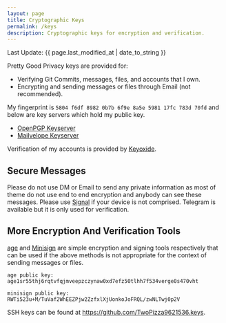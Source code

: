 ```yaml
---
layout: page
title: Cryptographic Keys
permalink: /keys
description: Cryptographic keys for encryption and verification.
---
```


Last Update: {{ page.last_modified_at | date_to_string }}

Pretty Good Privacy keys are provided for:

- Verifying Git Commits, messages, files, and accounts that I own.
- Encrypting and sending messages or files through Email (not recommended).

My fingerprint is `5804 f6df 8982 0b7b 6f9e 8a5e 5981 17fc 783d 70fd`
and below are key servers which hold my public key.

- [OpenPGP Keyserver](https://keys.openpgp.org)
- [Mailvelope Keyserver](https://keys.mailvelope.com)

Verification of my accounts is provided by [Keyoxide][1].

## Secure Messages

Please do not use DM or Email to send any private information as most of theme
do not use end to end encryption and anybody can see these messages. Please use
[Signal](https://signal.org) if your device is not comprised. Telegram is
available but it is only used for verification.

## More Encryption And Verification Tools

[age](https://age-encryption.org) and
[Minisign](https://jedisct1.github.io/minisign) are simple encryption and
signing tools respectively that can be used if the above methods is not
appropriate for the context of sending messages or files.

`age public key: age1sr55thj6rqtvfqjmveepzczynaw0xd7efz50tlhh7f534verge0s470vht`

`minisign public key: RWTi523u+M/TuVaf2WhEEZPjw2ZzfxlXjUonkoJoFRQL/zwNLTwj0p2V`

SSH keys can be found at <https://github.com/TwoPizza9621536.keys>.

[1]: https://keyoxide.org/twopizza9621536@gmail.com
